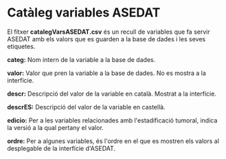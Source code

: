 # Catàleg variables ASEDAT

El fitxer **catalegVarsASEDAT.csv** és un recull de variables que fa servir ASEDAT amb els valors que es guarden a la base de dades i les seves etiquetes.

**categ:** Nom intern de la variable a la base de dades.

**valor:** Valor que pren la variable a la base de dades. No es mostra a la interfície.

**descr:** Descripció del valor de la variable en català. Mostrat a la interfície.

**descrES:** Descripció del valor de la variable en castellà.

**edicio:** Per a les variables relacionades amb l'estadificació tumoral, indica la versió a la qual pertany el valor.

**ordre:** Per a algunes variables, és l'ordre en el que es mostren els valors al desplegable de la interfície d'ASEDAT.
